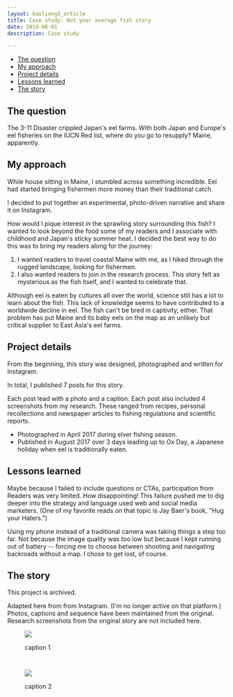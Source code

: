 ```yaml
---
layout: kaoliang3_article
title: Case study: Not your average fish story
date: 2019-06-01
description: Case study

---
```



* [The question](https://www.zachmccabe.com/case_study_eel.html#the-question)
* [My approach](https://www.zachmccabe.com/case_study_eel.html#my-approach)
* [Project details](https://www.zachmccabe.com/case_study_eel.html#project-details)
* [Lessons learned](https://www.zachmccabe.com/case_study_eel.html#lessons-learned)
* [The story](https://www.zachmccabe.com/case_study_eel.html#the-story)


## The question


The 3-11 Disaster crippled Japan's eel farms. With both Japan and Europe's eel fisheries on the IUCN Red list, where do you go to resupply? Maine, apparently.


## My approach

While house sitting in Maine, I stumbled across something incredible. Eel had started bringing fishermen more money than their traditional catch.

I decided to put together an experimental, photo-driven narrative and share it on Instagram.

How would I pique interest in the sprawling story surrounding this fish? I wanted to look beyond the food some of my readers and I associate with childhood and Japan's sticky summer heat. I decided the best way to do this was to bring my readers along for the journey: 

1. I wanted readers to travel coastal Maine with me, as I hiked through the rugged landscape, looking for fishermen.
2. I also wanted readers to join in the research process. This story felt as mysterious as the fish itself, and I wanted to celebrate that. 

Although eel is eaten by cultures all over the world, science still has a lot to learn about the fish. This lack of knowledge seems to have contributed to a worldwide decline in eel. The fish can't be bred in captivity, either. That problem has put Maine and its baby eels on the map as an unlikely but critical supplier to East Asia's eel farms.



## Project details

From the beginning, this story was designed, photographed and written for Instagram.

In total, I published 7 posts for this story.

Each post lead with a photo and a caption. Each post also included 4 screenshots from my research. These ranged from recipes, personal recollections and newspaper articles to fishing regulations and scientific reports.

- Photographed in April 2017 during elver fishing season.
- Published in August 2017 over 3 days leading up to Ox Day, a Japanese holiday when eel is traditionally eaten.



## Lessons learned

Maybe because I failed to include questions or CTAs, participation from Readers was very limited. How disappointing! This failure pushed me to dig deeper into the strategy and language used web and social media marketers. (One of my favorite reads on that topic is Jay Baer's book, "Hug your Haters.")

Using my phone instead of a traditional camera was taking things a step too far. Not because the image quality was too low but because I kept running out of battery -- forcing me to choose between shooting and navigating backroads without a map. I chose to get lost, of course.


## The story

This project is archived.

Adapted here from from Instagram. (I'm no longer active on that platform.) Photos, captions and sequence have been maintained from the original. Research screenshots from the original story are not included here.

<div style="margin-bottom:3em">
<figure>
<p>
<img src="https://www.zachmccabe.com/assets/viz/eels-1-500.jpg" />
</p>
<figcaption>
<p>
caption 1
</p>
</figcaption>
</figure>
</div>

<div style="margin-bottom:3em">
<figure>
<p>
<img src="https://www.zachmccabe.com/assets/viz/eels-2-500.jpg" />
</p>
<figcaption>
<p>
caption 2
</p>
</figcaption>
</figure>
</div>
